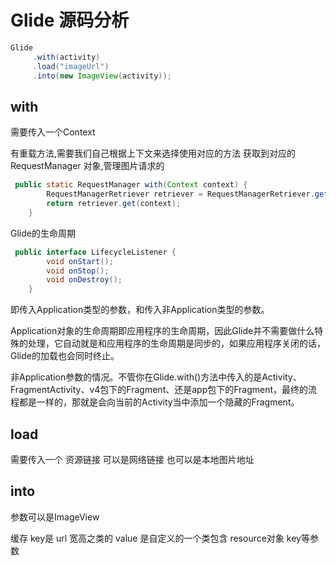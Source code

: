 # Glide 源码分析

``` java
Glide
     .with(activity)
     .load("imageUrl")
     .into(new ImageView(activity));
```
      
## with
需要传入一个Context

有重载方法,需要我们自己根据上下文来选择使用对应的方法
获取到对应的 RequestManager 对象,管理图片请求的

``` java
 public static RequestManager with(Context context) {
        RequestManagerRetriever retriever = RequestManagerRetriever.get();
        return retriever.get(context);
    }
```

Glide的生命周期

``` java
 public interface LifecycleListener {
        void onStart();
        void onStop();
        void onDestroy();
    }
```
 即传入Application类型的参数，和传入非Application类型的参数。
 
 Application对象的生命周期即应用程序的生命周期，因此Glide并不需要做什么特殊的处理，它自动就是和应用程序的生命周期是同步的，如果应用程序关闭的话，Glide的加载也会同时终止。
 
 非Application参数的情况。不管你在Glide.with()方法中传入的是Activity、FragmentActivity、v4包下的Fragment、还是app包下的Fragment，最终的流程都是一样的，那就是会向当前的Activity当中添加一个隐藏的Fragment。


## load
需要传入一个 资源链接 可以是网络链接 也可以是本地图片地址


## into
参数可以是ImageView


缓存 
key是 url 宽高之类的
value 是自定义的一个类包含 resource对象 key等参数

